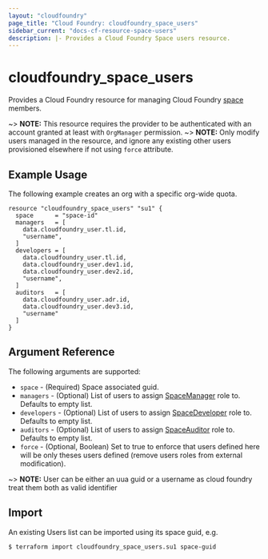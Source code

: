 ```yaml
---
layout: "cloudfoundry"
page_title: "Cloud Foundry: cloudfoundry_space_users"
sidebar_current: "docs-cf-resource-space-users"
description: |- Provides a Cloud Foundry Space users resource.
---
```


# cloudfoundry\_space\_users

Provides a Cloud Foundry resource for managing Cloud Foundry [space](https://docs.cloudfoundry.org/concepts/roles.html)
members.

~> **NOTE:** This resource requires the provider to be authenticated with an account granted at least with `OrgManager`
permission.
~> **NOTE:** Only modify users managed in the resource, and ignore any existing other users provisioned elsewhere if not
using `force` attribute.

## Example Usage

The following example creates an org with a specific org-wide quota.

```hcl
resource "cloudfoundry_space_users" "su1" {
  space      = "space-id"
  managers   = [
    data.cloudfoundry_user.tl.id,
    "username",
  ]
  developers = [
    data.cloudfoundry_user.tl.id,
    data.cloudfoundry_user.dev1.id,
    data.cloudfoundry_user.dev2.id,
    "username",
  ]
  auditors   = [
    data.cloudfoundry_user.adr.id,
    data.cloudfoundry_user.dev3.id,
    "username"
  ]
}
```

## Argument Reference

The following arguments are supported:

* `space` - (Required) Space associated guid.
* `managers` - (Optional) List of users to
  assign [SpaceManager](https://docs.cloudfoundry.org/concepts/roles.html#roles) role to. Defaults to empty list.
* `developers` - (Optional) List of users to
  assign [SpaceDeveloper](https://docs.cloudfoundry.org/concepts/roles.html#roles) role to. Defaults to empty list.
* `auditors` - (Optional) List of users to
  assign [SpaceAuditor](https://docs.cloudfoundry.org/concepts/roles.html#roles) role to. Defaults to empty list.
* `force` - (Optional, Boolean) Set to true to enforce that users defined here will be only theses users defined (remove
  users roles from external modification).

~> **NOTE:** User can be either an uua guid or a username as cloud foundry treat them both as valid identifier

## Import

An existing Users list can be imported using its space guid, e.g.

```bash
$ terraform import cloudfoundry_space_users.su1 space-guid
```
